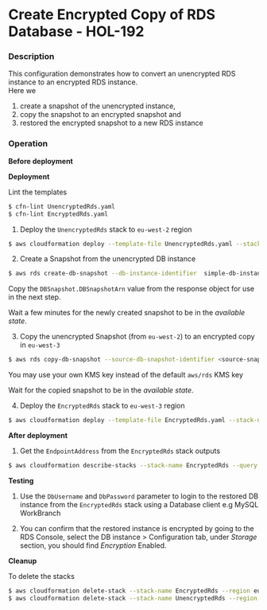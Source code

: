 # Create Encrypted Copy of RDS Database - HOL-192

### Description

This configuration demonstrates how to convert an unencrypted RDS instance to an encrypted RDS instance.  
Here we

1. create a snapshot of the unencrypted instance,
2. copy the snapshot to an encrypted snapshot and
3. restored the encrypted snapshot to a new RDS instance

### Operation

**Before deployment**

**Deployment**

Lint the templates

```bash
$ cfn-lint UnencryptedRds.yaml
$ cfn-lint EncryptedRds.yaml
```

1. Deploy the `UnencryptedRds` stack to `eu-west-2` region

```bash
$ aws cloudformation deploy --template-file UnencryptedRds.yaml --stack-name UnencryptedRds  --parameter-overrides file://secret-parameters.json --region eu-west-2
```

2. Create a Snapshot from the unencrypted DB instance

```bash
$ aws rds create-db-snapshot --db-instance-identifier  simple-db-instance-01  --db-snapshot-identifier  unencrypted-snapshot-09 --region eu-west-2
```

Copy the `DBSnapshot.DBSnapshotArn` value from the response object for use in the next step.

Wait a few minutes for the newly created snapshot to be in the _available state_.

3. Copy the unencrypted Snapshot (from `eu-west-2`) to an encrypted copy in `eu-west-3`

```bash
$ aws rds copy-db-snapshot --source-db-snapshot-identifier <source-snapshot-arn> --target-db-snapshot-identifier encrypted-snapshot-09 --kms-key-id alias/aws/rds --source-region eu-west-2 --region eu-west-3
```

You may use your own KMS key instead of the default `aws/rds` KMS key

Wait for the copied snapshot to be in the _available state_.

4. Deploy the `EncryptedRds` stack to `eu-west-3` region

```bash
$ aws cloudformation deploy --template-file EncryptedRds.yaml --stack-name EncryptedRds  --parameter-overrides file://parameters-2.json --region eu-west-3
```

**After deployment**

1. Get the `EndpointAddress` from the `EncryptedRds` stack outputs

```bash
$ aws cloudformation describe-stacks --stack-name EncryptedRds --query "Stacks[0].Outputs" --no-cli-pager --region eu-west-3
```

**Testing**

1. Use the `DbUsername` and `DbPassword` parameter to login to the restored DB instance from the `EncryptedRds` stack using a Database client e.g MySQL WorkBranch

2. You can confirm that the restored instance is encrypted by going to the RDS Console, select the DB instance > Configuration tab, under _Storage_ section, you should find _Encryption_ Enabled.

**Cleanup**

To delete the stacks

```bash
$ aws cloudformation delete-stack --stack-name EncryptedRds --region eu-west-3
$ aws cloudformation delete-stack --stack-name UnencryptedRds --region eu-west-2
```
